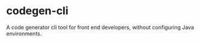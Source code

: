# codegen-cli
A code generator cli tool for front end developers, without configuring Java environments.
